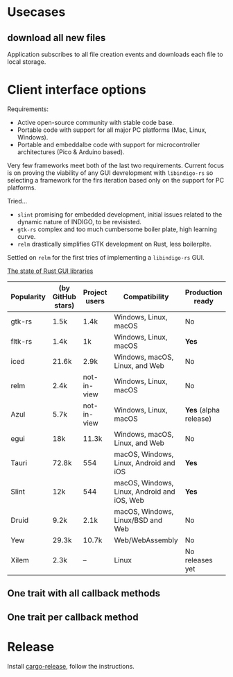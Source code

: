 # Usecases

## download all new files
Application subscribes to all file creation events and downloads each file to local storage.

# Client interface options
Requirements:
* Active open-source community with stable code base.
* Portable code with support for all major PC platforms (Mac, Linux, Windows).
* Portable and embeddalbe code with support for microcontroller architectures (Pico & Arduino based).

Very few frameworks meet both of the last two requirements. Current focus is on proving the viability of any GUI devrelopment with `libindigo-rs` so selecting a framework for the firs iteration based only on the support for PC platforms.

Tried...

* `slint` promising for embedded development, initial issues related to the dynamic nature of INDIGO, to be revisisted.
* `gtk-rs` complex and too much cumbersome boiler plate, high learning curve.
* `relm` drastically simplifies GTK development on Rust, less boilerplte.

Settled on `relm` for the first tries of implementing a `libindigo-rs` GUI.

[The state of Rust GUI libraries](https://blog.logrocket.com/state-rust-gui-libraries/#comparing-rust-gui-libraries)

| Popularity | (by GitHub stars) | Project users | Compatibility | Production ready |
| ---------- | ----------------- | ------------- | ------------- | ---------------- |
| gtk-rs | 1.5k | 1.4k | Windows, Linux, macOS | No |
| fltk-rs | 1.4k | 1k | Windows, Linux, macOS | **Yes** |
| iced | 21.6k | 2.9k | Windows, macOS, Linux, and Web | No |
| relm | 2.4k | not-in-view | Windows, Linux, macOS | No |
| Azul | 5.7k | not-in-view | Windows, Linux, macOS | **Yes** (alpha release) |
| egui | 18k | 11.3k | Windows, macOS, Linux, and Web | No |
| Tauri | 72.8k | 554 | macOS, Windows, Linux, Android and iOS | **Yes** |
| Slint | 12k | 544 | macOS, Windows, Linux, Android and iOS, Web | **Yes** |
| Druid | 9.2k | 2.1k | macOS, Windows, Linux/BSD and Web | No |
| Yew | 29.3k | 10.7k | Web/WebAssembly | No |
| Xilem | 2.3k|–|Linux | No releases yet |

## One trait with all callback methods

## One trait per callback method

# Release
Install [cargo-release](https://github.com/crate-ci/cargo-release), follow the instructions.